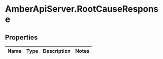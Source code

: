 # AmberApiServer.RootCauseResponse

## Properties
Name | Type | Description | Notes
------------ | ------------- | ------------- | -------------
